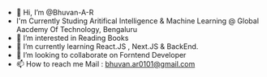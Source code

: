 - 👋 Hi, I’m @Bhuvan-A-R
- I'm Currently Studing Aritifical Intelligence & Machine Learning @ Global Aacdemy Of Technology, Bengaluru
- 👀 I’m interested in Reading Books
- 🌱 I’m currently learning React.JS , Next.JS & BackEnd.
- 💞️ I’m looking to collaborate on Forntend Developer
- 📫 How to reach me Mail : bhuvan.ar0101@gmail.com

<!---
Bhuvan-A-R/Bhuvan-A-R is a ✨ special ✨ repository because its `README.md` (this file) appears on your GitHub profile.
You can click the Preview link to take a look at your changes.
--->
